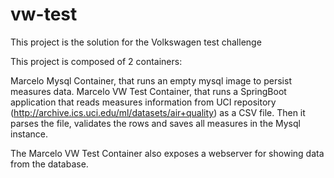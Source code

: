 # vw-test

This project is the solution for the Volkswagen test challenge

This project is composed of 2 containers:

Marcelo Mysql Container, that runs an empty mysql image to persist measures data.
Marcelo VW Test Container, that runs a SpringBoot application that reads measures information from UCI repository (http://archive.ics.uci.edu/ml/datasets/air+quality)
as a CSV file. Then it parses the file, validates the rows and saves all measures in the Mysql instance.

The Marcelo VW Test Container also exposes a webserver for showing data from the database.




